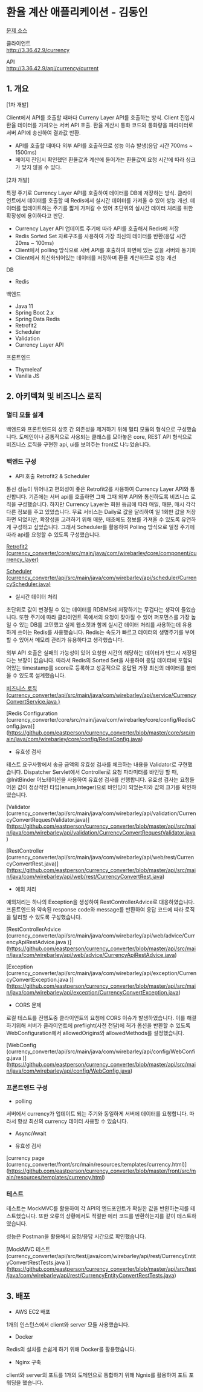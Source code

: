 # 환율 계산 애플리케이션 - 김동인

<a href="https://github.com/wirebarley/apply/blob/master/coding_test.md">문제 소스</a>

클라이언트<br/>
http://3.36.42.9/currency

API<br/>
http://3.36.42.9/api/currency/current

## 1. 개요

[1차 개발]

Client에서 API를 호출할 때마다 Curreny Layer API를 호출하는 방식. Client 진입시 환율 데이터를 가져오는 서버 API 호출. 환율 계산시 
통화 코드와 통화량을 파라미터로 서버 API에 송신하여 결과값 반환. 
* API를 호출할 때마다 외부 API를 호출하므로 성능 이슈 발생(응답 시간 700ms ~ 1500ms)
* 페이지 진입시 확인했던 환율값과 계산에 들어가는 환율값이 요청 시간에 따라 싱크가 맞지 않을 수 있다. 

[2차 개발]

특정 주기로 Currency Layer API를 호출하여 데이터를 DB에 저장하는 방식. 클라이언트에서 데이터를 호출할 때 Redis에서 실시간 데이터를 가져올 수 있어 성능 개선.
데이터를 업데이트하는 주기를 짧게 가져갈 수 있어 초단위의 실시간 데이터 처리를 위한 확장성에 용이하다고 판단. 

* Currency Layer API 업데이트 주기에 따라 API를 호출해서 Redis에 저장
* Redis Sorted Set 자료구조를 사용하여 가장 최신의 데이터를 반환(응답 시간 20ms ~ 100ms)
* Client에서 polling 방식으로 서버 API를 호출하여 화면에 있는 값을 서버와 동기화
* Client에서 최신화되어있는 데이터를 저장하며 환율 계산하므로 성능 개선


DB
* Redis

백엔드
* Java 11
* Spring Boot 2.x
* Spring Data Redis
* Retrofit2
* Scheduler
* Validation
* Currency Layer API

프론트엔드
* Thymeleaf
* Vanilla JS

## 2. 아키텍쳐 및 비즈니스 로직

### 멀티 모듈 설계

백엔드와 프론트엔드의 상호 간 의존성을 제거하기 위해 멀티 모듈의 형식으로 구성했습니다. 
도메인이나 공통적으로 사용되는 클래스를 모아놓은 core, REST API 형식으로 비즈니스 로직을 구현한 api, 
ui를 보여주는 front로 나누었습니다.


### 백엔드 구성

* API 호출 Retrofit2 & Scheduler

통신 성능이 뛰어나고 편의성이 좋은 Retrofit2를 사용하여 Currency Layer API와 통신합니다. 기존에는 서버 api를 호출하면 그때 그때
외부 API와 통신하도록 비즈니스 로직을 구성했습니다. 하지만 Currency Layer는 회원 등급에 따라 매일, 매분, 매시 각각 다른 정보를
주고 있었습니다. 무료 서비스는 Daily로 값을 달리하여 일 1회만 값을 저장하면 되었지만, 확장성을 고려하기 위해 매분, 매초에도 정보를
가져올 수 있도록 유연하게 구성하고 싶었습니다. 그래서 Scheduler를 활용하여 Polling 방식으로 일정 주기에 따라 api를 요청할 수 있도록
구성했습니다.

[Retrofit2 (currency_converter/core/src/main/java/com/wirebarley/core/component/currency_layer)](https://github.com/eastperson/currency_converter/tree/master/core/src/main/java/com/wirebarley/core/component/currency_layer) <br/>

[Scheduler (currency_converter/api/src/main/java/com/wirebarley/api/scheduler/CurrencyScheduler.java)](https://github.com/eastperson/currency_converter/blob/master/api/src/main/java/com/wirebarley/api/scheduler/CurrencyScheduler.java) <br/>


* 실시간 데이터 처리
  
초단위로 값이 변경될 수 있는 데이터를 RDBMS에 저장하기는 무겁다는 생각이 들었습니다. 또한 주기에 따라 클라이언트 쪽에서의 요청이 잦아질
수 있어 퍼포먼스를 가장 높일 수 있는 DB를 고민했고 실제 웹소켓과 함께 실시간 데이터 처리를 사용하는데 유용하게 쓰이는 Redis를 사용했습니다.
Redis는 속도가 빠르고 데이터의 생명주기를 부여할 수 있어서 메모리 관리가 유용하다고 생각했습니다.

외부 API 호출은 실패의 가능성이 있어 요청한 시간의 해당하는 데이터가 반드시 저장된다는 보장이 없습니다. 
따라서 Redis의 Sorted Set을 사용하여 응답 데이터에 포함되어있는 timestamp를 score로 등록하고 
성공적으로 응답된 가장 최신의  데이터를 불러올 수 있도록 설계했습니다.

[비즈니스 로직 (currency_converter/api/src/main/java/com/wirebarley/api/service/CurrencyConvertService.java )](https://github.com/eastperson/currency_converter/blob/master/api/src/main/java/com/wirebarley/api/service/CurrencyConvertService.java) <br/>

[Redis Configuration (currency_converter/core/src/main/java/com/wirebarley/core/config/RedisConfig.java)]
(https://github.com/eastperson/currency_converter/blob/master/core/src/main/java/com/wirebarley/core/config/RedisConfig.java)<br/>

* 유효성 검사

테스트 요구사항에서 송금 금액의 유효성 검사를 체크하는 내용을 Validator로 구현했습니다. Dispatcher Servlet에서 Controller로
요청 파라미터를 바인딩 할 때, @InitBinder 어노테이션을 사용하여 유효성 검사를 선행합니다. 유효성 검사는 요청들어온 값이 정상적인
타입(enum,Integer)으로 바인딩이 되었는지와 값의 크기를 확인하였습니다.

[Validator (currency_converter/api/src/main/java/com/wirebarley/api/validation/CurrencyConvertRequestValidator.java)]
(https://github.com/eastperson/currency_converter/blob/master/api/src/main/java/com/wirebarley/api/validation/CurrencyConvertRequestValidator.java)<br/>

[RestController (currency_converter/api/src/main/java/com/wirebarley/api/web/rest/CurrencyConvertRest.java)]
(https://github.com/eastperson/currency_converter/blob/master/api/src/main/java/com/wirebarley/api/web/rest/CurrencyConvertRest.java)<br/>


* 예외 처리

예외처리는 하나의 Exception을 생성하여 RestControllerAdvice로 대응하였습니다. 프론트엔드와 약속된 
response code와 message를 반환하여 응답 코드에 따라 로직을 달리할 수 있도록 구성했습니다.


[RestControllerAdvice (currency_converter/api/src/main/java/com/wirebarley/api/web/advice/CurrencyApiRestAdvice.java )]
(https://github.com/eastperson/currency_converter/blob/master/api/src/main/java/com/wirebarley/api/web/advice/CurrencyApiRestAdvice.java)<br/>

[Exception (currency_converter/api/src/main/java/com/wirebarley/api/exception/CurrencyConvertException.java )]
(https://github.com/eastperson/currency_converter/blob/master/api/src/main/java/com/wirebarley/api/exception/CurrencyConvertException.java)<br/>

* CORS 문제

로컬 테스트를 진행도중 클라이언트의 요청에 CORS 이슈가 발생하였습니다. 이를 해결하기위해 서버가 클라이언트에
preflight(사전 전달)에 허가 옵션을 반환할 수 있도록 WebConfiguration에서 allowedOrigins와 allowedMethods를 설정했습니다.  

[WebConfig (currency_converter/api/src/main/java/com/wirebarley/api/config/WebConfig.java )]
(https://github.com/eastperson/currency_converter/blob/master/api/src/main/java/com/wirebarley/api/config/WebConfig.java)<br/>

### 프론트엔드 구성


* polling

서버에서 currency가 업데이트 되는 주기와 동일하게 서버에 데이터를 요청합니다. 따라서 항상 최신의 currency 데이터 사용할 수 있습니다.

* Async/Await

* 유효성 검사


[currency page (currency_converter/front/src/main/resources/templates/currency.html)]
(https://github.com/eastperson/currency_converter/blob/master/front/src/main/resources/templates/currency.html)<br/>
  
### 테스트

테스트는 MockMVC를 활용하여 각 API의 엔드포인트가 확실한 값을 반환하는지를 테스트했습니다.
또한 오류의 상황에서도 적절한 에러 코드를 반환하는지를 같이 테스트하였습니다.

성능은 Postman을 활용해서 요청/응답 시간으로 확인했습니다.

[MockMVC 테스트 (currency_converter/api/src/test/java/com/wirebarley/api/rest/CurrencyEntityConvertRestTests.java )]
(https://github.com/eastperson/currency_converter/blob/master/api/src/test/java/com/wirebarley/api/rest/CurrencyEntityConvertRestTests.java)<br/>

## 3. 배포


* AWS EC2 배포

1개의 인스턴스에서 client와 server 모듈 사용했습니다.

* Docker

Redis의 설치를 손쉽게 하기 위해 Docker를 활용했습니다.

* Nginx 구축

client와 server의 포트를 1개의 도메인으로 통합하기 위해 Ngnix를 활용하여 포트 포워딩을 했습니다.
